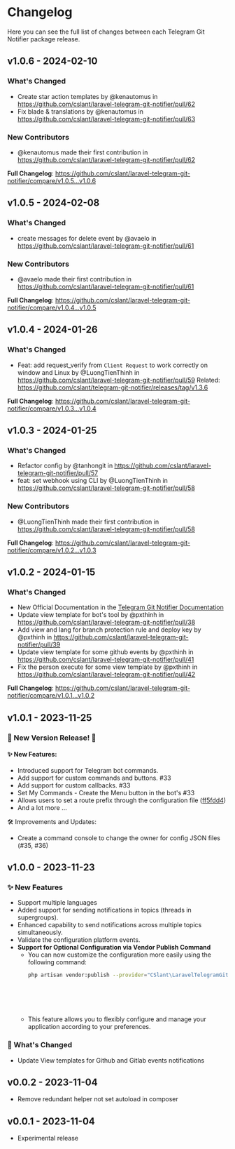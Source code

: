 # Changelog

Here you can see the full list of changes between each Telegram Git Notifier package release.

## v1.0.6 - 2024-02-10

### What's Changed

* Create star action templates by @kenautomus in https://github.com/cslant/laravel-telegram-git-notifier/pull/62
* Fix blade & translations by @kenautomus in https://github.com/cslant/laravel-telegram-git-notifier/pull/63

### New Contributors

* @kenautomus made their first contribution in https://github.com/cslant/laravel-telegram-git-notifier/pull/62

**Full Changelog**: https://github.com/cslant/laravel-telegram-git-notifier/compare/v1.0.5...v1.0.6

## v1.0.5 - 2024-02-08

### What's Changed

* create messages for delete event by @avaelo in https://github.com/cslant/laravel-telegram-git-notifier/pull/61

### New Contributors

* @avaelo made their first contribution in https://github.com/cslant/laravel-telegram-git-notifier/pull/61

**Full Changelog**: https://github.com/cslant/laravel-telegram-git-notifier/compare/v1.0.4...v1.0.5

## v1.0.4 - 2024-01-26

### What's Changed

* Feat: add request_verify from `Client Request` to work correctly on window and Linux by @LuongTienThinh in https://github.com/cslant/laravel-telegram-git-notifier/pull/59
  Related: https://github.com/cslant/telegram-git-notifier/releases/tag/v1.3.6

**Full Changelog**: https://github.com/cslant/laravel-telegram-git-notifier/compare/v1.0.3...v1.0.4

## v1.0.3 - 2024-01-25

### What's Changed

* Refactor config by @tanhongit in https://github.com/cslant/laravel-telegram-git-notifier/pull/57
* feat: set webhook using CLI by @LuongTienThinh in https://github.com/cslant/laravel-telegram-git-notifier/pull/58

### New Contributors

* @LuongTienThinh made their first contribution in https://github.com/cslant/laravel-telegram-git-notifier/pull/58

**Full Changelog**: https://github.com/cslant/laravel-telegram-git-notifier/compare/v1.0.2...v1.0.3

## v1.0.2 - 2024-01-15

### What's Changed

* New Official Documentation in the [Telegram Git Notifier Documentation](https://docs.cslant.com/telegram-git-notifier/)
* Update view template for bot's tool by @pxthinh in https://github.com/cslant/laravel-telegram-git-notifier/pull/38
* Add view and lang for branch protection rule and deploy key by @pxthinh in https://github.com/cslant/laravel-telegram-git-notifier/pull/39
* Update view template for some github events by @pxthinh in https://github.com/cslant/laravel-telegram-git-notifier/pull/41
* Fix the person execute for some view template by @pxthinh in https://github.com/cslant/laravel-telegram-git-notifier/pull/42

**Full Changelog**: https://github.com/cslant/laravel-telegram-git-notifier/compare/v1.0.1...v1.0.2

## v1.0.1 - 2023-11-25

### 🚀 New Version Release! 🚀

#### ✨ New Features:

- Introduced support for Telegram bot commands.
- Add support for custom commands and buttons. #33
- Add support for custom callbacks. #33
- Set My Commands - Create the Menu button in the bot's #33
- Allows users to set a route prefix through the configuration file ([ff5fdd4](https://github.com/cslant/laravel-telegram-git-notifier/commit/ff5fdd443bce32a3b1a5dd481c60dc36f1819190))
- And a lot more ...

🛠 Improvements and Updates:

- Create a command console to change the owner for config JSON files (#35, #36)

## v1.0.0 - 2023-11-23

### ✨ New Features

- Support multiple languages
- Added support for sending notifications in topics (threads in supergroups).
- Enhanced capability to send notifications across multiple topics simultaneously.
- Validate the configuration platform events.
- **Support for Optional Configuration via Vendor Publish Command**
  - You can now customize the configuration more easily using the following command:
    ```bash
    php artisan vendor:publish --provider="CSlant\LaravelTelegramGitNotifier\Providers\TelegramGitNotifierServiceProvider" --tag="config_jsons"            
    
    
    
    
    
    
    
    ```
  - This feature allows you to flexibly configure and manage your application according to your preferences.
  

### 📝 What's Changed

- Update View templates for Github and Gitlab events notifications

## v0.0.2 - 2023-11-04

- Remove redundant helper not set autoload in composer

## v0.0.1 - 2023-11-04

- Experimental release
